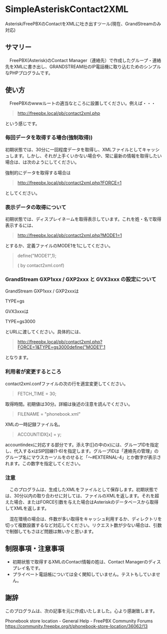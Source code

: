 # SimpleAsteriskContact2XML

Asterisk/FreePBXのContactをXMLに吐き出すツール(現在、GrandStreamのみ対応)

## サマリー

　FreePBX(Asterisk)のContact Manager（連絡先）で作成したグループ・連絡先をXMLに書き出し、GRANDSTREAM社のIP電話機に取り込むためのシンプルなPHPプログラムです。

## 使い方

　FreePBXのwwwルートの適当なところに設置してください。例えば・・・

> http://freepbx.local/pb/contact2xml.php

という感じです。

### 毎回データを取得する場合(強制取得))

初期状態では、30分に一回程度データを取得し、XMLファイルとしてキャッシュします。しかし、それが上手くいかない場合や、常に最新の情報を取得したい場合は、は次のようにしてください。

強制的にデータを取得する場合は

> http://freepbx.local/pb/contact2xml.php?FORCE=1

としてください。

### 表示データの取得について

初期状態では、ディスプレイネームを取得表示しています。これを姓・名で取得表示するには、

> http://freepbx.local/pb/contact2xml.php?MODE1=1

とするか、定義ファイルのMODE1を1にしてください。

> define("MODE1",1);
>
> ( by contact2xml.conf)

### GrandStream GXP1xxx /  GXP2xxx と GVX3xxx の設定について

GrandStream GXP1xxx /  GXP2xxxは

TYPE=gs

GVX3xxxは

TYPE=gs3000

とURLに渡してください。具体的には、

> http://freepbx.local/pb/contact2xml.php?FORCE=1&TYPE=gs3000define("MODE1",1

となります。

### 利用者が変更するところ

contact2xml.confファイルの次の行を適宜変更してください。

> FETCH_TIME = 30;

取得時間。初期値は30分。詳細は後述の注意を読んでください。

> FILENAME = "phonebook.xml"

XMLの一時記録ファイル名。

> ACCOUNTIDX[x] = y;

accountindexに対応する部分です。添え字([]の中のx)には、グループIDを指定し、代入するxはSIP回線(1-6)を指定します。グループIDは「連絡先の管理」のグループ名にマウスカーソルをのせると「〜#EXTERNAL-4」とか数字が表示されます。この数字を指定してください。

### 注意

　このプログラムは、生成したXMLをファイルとして保存します。初期状態では、30分以内の取り合わせに対しては、ファイルのXMLを返します。それを超えた場合、またはFORCE引数を与えた場合はAsteriskのデータベースから取得してXMLを返します。

　混在環境の場合は、件数が多い取得をキャッシュ利用するか、ディレクトリを切って複数設置するなど対応してください。リクエスト数が少ない場合は、引数で制御してもさほど問題は無いかと思います。

## 制限事項・注意事項

- 初期状態で取得するXMLのContact情報の姓は、Contact Managerのディスプレイ名です。
- プライベート電話帳については全く関知していません。テストもしていません。

## 謝辞

このプログラムは、次の記事を元に作成いたしました。心より感謝致します。

Phonebook store location - General Help - FreePBX Community Forums  https://community.freepbx.org/t/phonebook-store-location/36062/13

